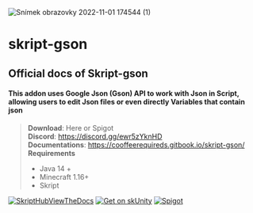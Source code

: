 ![Snímek obrazovky 2022-11-01 174544 (1)](https://user-images.githubusercontent.com/106232282/199303459-edca99b0-167a-4f13-bd29-af05d6c71a08.png)

# skript-gson
## Official docs of Skript-gson
#### This addon uses Google Json (Gson) API to work with Json in Script, allowing users to edit Json files or even directly Variables that contain json
> **Download**: Here or Spigot\
> **Discord**: https://discord.gg/ewr5zYknHD \
> **Documentations**: https://cooffeerequireds.gitbook.io/skript-gson/ \
> **Requirements**
> * Java 14 +
> * Minecraft 1.16+
> * Skript

[![SkriptHubViewTheDocs](http://skripthub.net/static/addon/ViewTheDocsButton.png)](http://skripthub.net/docs/?addon=Skript-Gson)
[![Get on skUnity](https://skunity.com/branding/buttons/get_on_docs_4.png)](https://docs.skunity.com/syntax/search/addon:skript-gson)
[![Spigot](https://static.spigotmc.org/img/spigot.png)](https://www.spigotmc.org/resources/skript-gson.106019/)
